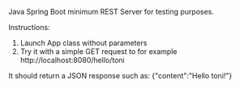 Java Spring Boot minimum REST Server for testing purposes.

Instructions:
1. Launch App class without parameters
2. Try it with a simple GET request to for example http://localhost:8080/hello/toni

It should return a JSON response such as: {"content":"Hello toni!"}